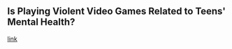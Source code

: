 ## Is Playing Violent Video Games Related to Teens' Mental Health?

[link](https://www.psychologytoday.com/intl/blog/z-alpha/202102/is-playing-violent-video-games-related-teens-mental-health)
